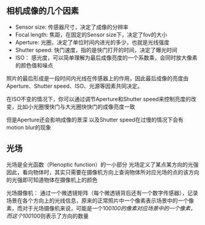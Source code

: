 ## 相机成像的几个因素
- Sensor size: 传感器尺寸，决定了成像的分辨率
- Focal length: 焦距，在固定的Sensor size下，决定了fov的大小
- Aperture: 光圈，决定了单位时间内进光的多少，也就是光线强度
- Shutter speed: 快门速度，指的是快门打开的时间，决定了曝光时间
- ISO： 感光度，可以简单理解为最后成像亮度的一个系数乘，会同时放大像素的颜色值和噪点

照片的最后形成是一段时间内光线在传感器上的作用，因此最后成像的亮度由Aperture、Shutter speed、ISO、光源等因素共同决定。

在ISO不变的情况下，你可以通过调节Aperture和Shutter speed来控制亮度的改变，比如小光圈慢快门与大光圈快快门的成像亮度一致

但是Aperture还会影响成像的景深
以及Shutter speed在过慢的情况下会有motion blur的现象

## 光场
光场是全光函数（Plenoptic function）的一小部分
光场定义了某点某方向的光强
因此，看向物体时，其实只需要在摄像机方向上查询物体所对应光场的点的该方向的光强即可知道物体在摄像机上的颜色

光场摄像机： 通过一个微透镜矩阵（每个微透镜背后还有一个数字传感器），记录场景在各个方向上的光线信息，原来的正常照片中一个像素表示场景中的一个像素，而对于光场摄像机来说，可能是一个100*100的像素对应场景中的一个像素，而这个100*100则表示了方向的数量
